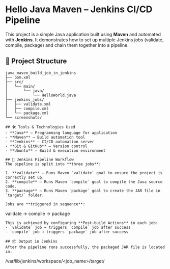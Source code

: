 # Hello Java Maven – Jenkins CI/CD Pipeline

This project is a simple Java application built using **Maven** and automated with **Jenkins**. It demonstrates how to set up multiple Jenkins jobs (validate, compile, package) and chain them together into a pipeline.

## 📂 Project Structure
```
java_maven_build_job_in_jenkins
├── pom.xml                
├── src/
│   └── main/
│       └── java/
│           └── HelloWorld.java
├── jenkins_jobs/         
│   ├── validate.xml
│   ├── compile.xml
│   └── package.xml
└── screenshots/       

## 🛠️ Tools & Technologies Used
- **Java** – Programming language for application
- **Maven** – Build automation tool
- **Jenkins** – CI/CD automation server
- **Git & GitHub** – Version control
- **Ubuntu** – Build & execution environment

## 🔄 Jenkins Pipeline Workflow
The pipeline is split into **three jobs**:

1. **validate** – Runs Maven `validate` goal to ensure the project is correctly set up.
2. **compile** – Runs Maven `compile` goal to compile the Java source code.
3. **package** – Runs Maven `package` goal to create the JAR file in `target/` folder.

Jobs are **triggered in sequence**:
```
validate → compile → package
```
This is achieved by configuring **Post-build Actions** in each job:
- `validate` job → triggers `compile` job after success
- `compile` job → triggers `package` job after success

## 📦 Output in Jenkins
After the pipeline runs successfully, the packaged JAR file is located in:
```
/var/lib/jenkins/workspace/<job_name>/target/


